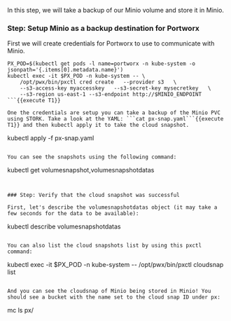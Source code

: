 In this step, we will take a backup of our Minio volume and store it in Minio.

### Step: Setup Minio as a backup destination for Portworx

First we will create credentials for Portworx to use to communicate with Minio.
```
PX_POD=$(kubectl get pods -l name=portworx -n kube-system -o jsonpath='{.items[0].metadata.name}')
kubectl exec -it $PX_POD -n kube-system -- \
    /opt/pwx/bin/pxctl cred create   --provider s3   \
    --s3-access-key myaccesskey   --s3-secret-key mysecretkey   \
    --s3-region us-east-1 --s3-endpoint http://$MINIO_ENDPOINT
```{{execute T1}}

One the credentials are setup you can take a backup of the Minio PVC using STORK. Take a look at the YAML: ```cat px-snap.yaml```{{execute T1}} and then kubectl apply it to take the cloud snapshot.

```
kubectl apply -f px-snap.yaml
```{{execute T1}}

You can see the snapshots using the following command:
```
kubectl get volumesnapshot,volumesnapshotdatas
```{{execute T1}}


### Step: Verify that the cloud snapshot was successful

First, let's describe the volumesnapshotdatas object (it may take a few seconds for the data to be available):
```
kubectl describe volumesnapshotdatas
```{{execute T1}}

You can also list the cloud snapshots list by using this pxctl command:
```
kubectl exec -it $PX_POD -n kube-system -- /opt/pwx/bin/pxctl cloudsnap list
```{{execute T1}}

And you can see the cloudsnap of Minio being stored in Minio! You should see a bucket with the name set to the cloud snap ID under px:

```
mc ls px/
```{{execute T1}}

